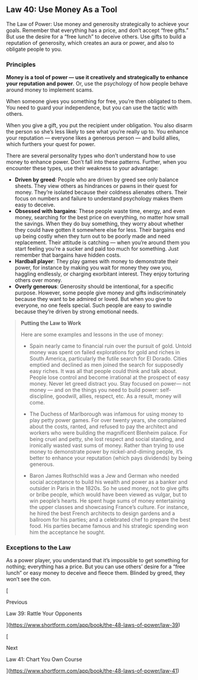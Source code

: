 ## Law 40: Use Money As a Tool

The Law of Power: Use money and generosity strategically to achieve your goals. Remember that everything has a price, and don’t accept “free gifts.” But use the desire for a “free lunch” to deceive others. Use gifts to build a reputation of generosity, which creates an aura or power, and also to obligate people to you.

### Principles

**Money is a tool of power — use it creatively and strategically to enhance your reputation and power**. Or, use the psychology of how people behave around money to implement scams.

When someone gives you something for free, you’re then obligated to them. You need to guard your independence, but you can use the tactic with others.

When you give a gift, you put the recipient under obligation. You also disarm the person so she’s less likely to see what you’re really up to. You enhance your reputation — everyone likes a generous person — and build allies, which furthers your quest for power.

There are several personality types who don’t understand how to use money to enhance power. Don’t fall into these patterns. Further, when you encounter these types, use their weakness to your advantage:

- **Driven by greed**: People who are driven by greed see only balance sheets. They view others as hindrances or pawns in their quest for money. They’re isolated because their coldness alienates others. Their focus on numbers and failure to understand psychology makes them easy to deceive.
- **Obsessed with bargains**: These people waste time, energy, and even money, searching for the best price on everything, no matter how small the savings. When they do buy something, they worry about whether they could have gotten it somewhere else for less. Their bargains end up being costly when they turn out to be poorly made and need replacement. Their attitude is catching — when you’re around them you start feeling you’re a sucker and paid too much for something. Just remember that bargains have hidden costs.
- **Hardball player**: They play games with money to demonstrate their power, for instance by making you wait for money they owe you, haggling endlessly, or charging exorbitant interest. They enjoy torturing others over money.
- **Overly generous**: Generosity should be intentional, for a specific purpose. However, some people give money and gifts indiscriminately because they want to be admired or loved. But when you give to everyone, no one feels special. Such people are easy to swindle because they’re driven by strong emotional needs.

> **Putting the Law to Work**
> 
> Here are some examples and lessons in the use of money:
> 
> - Spain nearly came to financial ruin over the pursuit of gold. Untold money was spent on failed explorations for gold and riches in South America, particularly the futile search for El Dorado. Cities emptied and declined as men joined the search for supposedly easy riches. It was all that people could think and talk about. People lose control and become irrational at the prospect of easy money. Never let greed distract you. Stay focused on power— not money — and on the things you need to build power: self-discipline, goodwill, allies, respect, etc. As a result, money will come.
>     
> - The Duchess of Marlborough was infamous for using money to play petty power games. For over twenty years, she complained about the costs, ranted, and refused to pay the architect and workers who were building the magnificent Blenheim palace. For being cruel and petty, she lost respect and social standing, and ironically wasted vast sums of money. Rather than trying to use money to demonstrate power by nickel-and-diming people, it’s better to enhance your reputation (which pays dividends) by being generous.
>     
> - Baron James Rothschild was a Jew and German who needed social acceptance to build his wealth and power as a banker and outsider in Paris in the 1820s. So he used money, not to give gifts or bribe people, which would have been viewed as vulgar, but to win people’s hearts. He spent huge sums of money entertaining the upper classes and showcasing France’s culture. For instance, he hired the best French architects to design gardens and a ballroom for his parties; and a celebrated chef to prepare the best food. His parties became famous and his strategic spending won him the acceptance he sought.
>     

### Exceptions to the Law

As a power player, you understand that it’s impossible to get something for nothing; everything has a price. But you can use others’ desire for a “free lunch” or easy money to deceive and fleece them. Blinded by greed, they won’t see the con.

[

Previous

Law 39: Rattle Your Opponents

](https://www.shortform.com/app/book/the-48-laws-of-power/law-39)

[

Next

Law 41: Chart You Own Course

](https://www.shortform.com/app/book/the-48-laws-of-power/law-41)